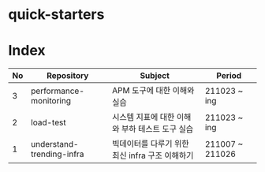 # quick-starters

# Index
|No|Repository|Subject|Period|
|---|------|---|---|
|3|performance-monitoring|APM 도구에 대한 이해와 실습|211023 ~ ing|
|2|load-test|시스템 지표에 대한 이해와 부하 테스트 도구 실습|211023 ~ ing|
|1|understand-trending-infra|빅데이터를 다루기 위한 최신 infra 구조 이해하기|211007 ~ 211026|
